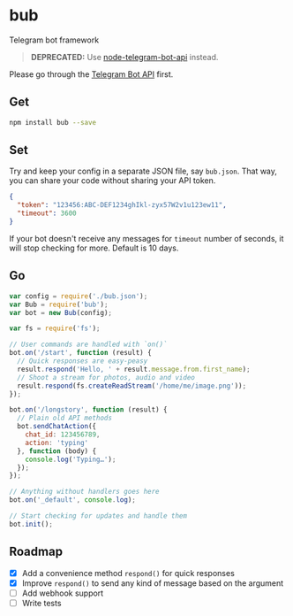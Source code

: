 # bub
Telegram bot framework

> **DEPRECATED:** Use [node-telegram-bot-api](https://github.com/yagop/node-telegram-bot-api) instead.

Please go through the [Telegram Bot API](https://core.telegram.org/bots/api) first.

## Get

```bash
npm install bub --save
```

## Set
Try and keep your config in a separate JSON file, say `bub.json`. That way, you can share your code without sharing your API token.

```json
{
  "token": "123456:ABC-DEF1234ghIkl-zyx57W2v1u123ew11",
  "timeout": 3600
}
```

If your bot doesn't receive any messages for `timeout` number of seconds, it will stop checking for more. Default is 10 days.

## Go

```javascript
var config = require('./bub.json');
var Bub = require('bub');
var bot = new Bub(config);

var fs = require('fs');

// User commands are handled with `on()`
bot.on('/start', function (result) {
  // Quick responses are easy-peasy
  result.respond('Hello, ' + result.message.from.first_name);
  // Shoot a stream for photos, audio and video
  result.respond(fs.createReadStream('/home/me/image.png'));
});

bot.on('/longstory', function (result) {
  // Plain old API methods
  bot.sendChatAction({
    chat_id: 123456789,
    action: 'typing'
  }, function (body) {
    console.log('Typing…');
  });
});

// Anything without handlers goes here
bot.on('_default', console.log);

// Start checking for updates and handle them
bot.init();
```

## Roadmap
- [x] Add a convenience method `respond()` for quick responses
- [x] Improve `respond()` to send any kind of message based on the argument
- [ ] Add webhook support
- [ ] Write tests

